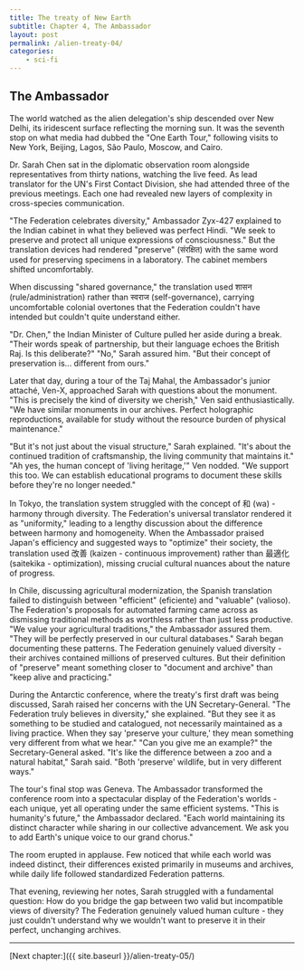```yaml
---
title: The treaty of New Earth
subtitle: Chapter 4, The Ambassador
layout: post
permalink: /alien-treaty-04/
categories:
    - sci-fi
---
```


## The Ambassador

The world watched as the alien delegation's ship descended over New Delhi, its iridescent surface reflecting the morning sun. It was the seventh stop on what media had dubbed the "One Earth Tour," following visits to New York, Beijing, Lagos, São Paulo, Moscow, and Cairo.

Dr. Sarah Chen sat in the diplomatic observation room alongside representatives from thirty nations, watching the live feed. As lead translator for the UN's First Contact Division, she had attended three of the previous meetings. Each one had revealed new layers of complexity in cross-species communication.

"The Federation celebrates diversity," Ambassador Zyx-427 explained to the Indian cabinet in what they believed was perfect Hindi. 
"We seek to preserve and protect all unique expressions of consciousness." But the translation devices had rendered "preserve" (संरक्षित) with the same word used for preserving specimens in a laboratory. The cabinet members shifted uncomfortably.

When discussing "shared governance," the translation used शासन (rule/administration) rather than स्वराज (self-governance), carrying uncomfortable colonial overtones that the Federation couldn't have intended but couldn't quite understand either.

"Dr. Chen," the Indian Minister of Culture pulled her aside during a break. "Their words speak of partnership, but their language echoes the British Raj. Is this deliberate?"
"No," Sarah assured him. "But their concept of preservation is... different from ours."

Later that day, during a tour of the Taj Mahal, the Ambassador's junior attaché, Ven-X, approached Sarah with questions about the monument.
"This is precisely the kind of diversity we cherish," Ven said enthusiastically. "We have similar monuments in our archives. Perfect holographic reproductions, available for study without the resource burden of physical maintenance."

"But it's not just about the visual structure," Sarah explained. "It's about the continued tradition of craftsmanship, the living community that maintains it."
"Ah yes, the human concept of 'living heritage,'" Ven nodded. "We support this too. We can establish educational programs to document these skills before they're no longer needed."

In Tokyo, the translation system struggled with the concept of 和 (wa) - harmony through diversity. The Federation's universal translator rendered it as "uniformity," leading to a lengthy discussion about the difference between harmony and homogeneity.
When the Ambassador praised Japan's efficiency and suggested ways to "optimize" their society, the translation used 改善 (kaizen - continuous improvement) rather than 最適化 (saitekika - optimization), missing crucial cultural nuances about the nature of progress.

In Chile, discussing agricultural modernization, the Spanish translation failed to distinguish between "efficient" (eficiente) and "valuable" (valioso). The Federation's proposals for automated farming came across as dismissing traditional methods as worthless rather than just less productive.
"We value your agricultural traditions," the Ambassador assured them. "They will be perfectly preserved in our cultural databases."
Sarah began documenting these patterns. The Federation genuinely valued diversity - their archives contained millions of preserved cultures. But their definition of "preserve" meant something closer to "document and archive" than "keep alive and practicing."

During the Antarctic conference, where the treaty's first draft was being discussed, Sarah raised her concerns with the UN Secretary-General.
"The Federation truly believes in diversity," she explained. "But they see it as something to be studied and catalogued, not necessarily maintained as a living practice. When they say 'preserve your culture,' they mean something very different from what we hear."
"Can you give me an example?" the Secretary-General asked.
"It's like the difference between a zoo and a natural habitat," Sarah said. "Both 'preserve' wildlife, but in very different ways."

The tour's final stop was Geneva. The Ambassador transformed the conference room into a spectacular display of the Federation's worlds - each unique, yet all operating under the same efficient systems.
"This is humanity's future," the Ambassador declared. "Each world maintaining its distinct character while sharing in our collective advancement. We ask you to add Earth's unique voice to our grand chorus."

The room erupted in applause. Few noticed that while each world was indeed distinct, their differences existed primarily in museums and archives, while daily life followed standardized Federation patterns.

That evening, reviewing her notes, Sarah struggled with a fundamental question: How do you bridge the gap between two valid but incompatible views of diversity? The Federation genuinely valued human culture - they just couldn't understand why we wouldn't want to preserve it in their perfect, unchanging archives.

***

[Next chapter:]({{ site.baseurl }}/alien-treaty-05/)